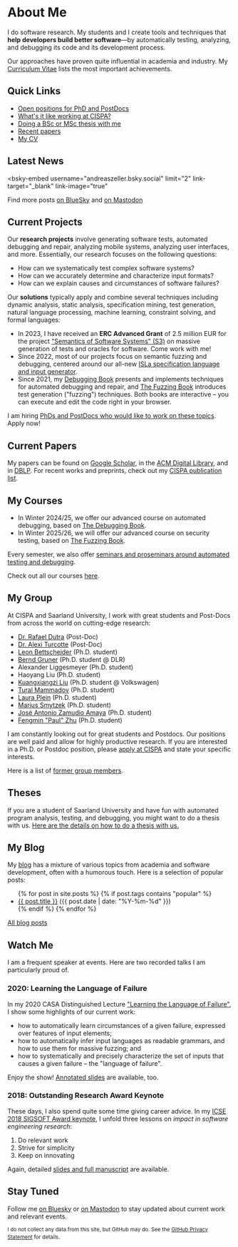 # About Me

I do software research.  My students and I create tools and techniques that **help developers build better software**&mdash;by automatically testing, analyzing, and debugging its code and its development process.

Our approaches have proven quite influential in academia and industry.  My [Curriculum Vitae](assets/ZellerCV.pdf) lists the most important achievements.


## Quick Links

* <a href="https://jobs.cispa.saarland/jobs/detail/phd-students-and-postdoctoral-researchers-for-s3-semantics-of-software-systems-group-zeller-227" target="_new">Open positions for PhD and PostDocs</a>
* <a href="https://cispa.de/en/career/faq">What's it like working at CISPA?</a>
* <a href="https://andreas-zeller.info/Theses.html">Doing a BSc or MSc thesis with me</a>
* <a href="https://publications.cispa.de/search?q=%3Aauthor%3A%20Zeller" target="_new">Recent papers</a>
* <a href="assets/ZellerCV.pdf">My CV</a>


## Latest News

<!-- See https://github.com/Vincenius/bsky-embed -->
<!-- works for "vincentwill.com", but not for me "andreaszeller.bsky.social" -->
  <script type="module" src="https://cdn.jsdelivr.net/npm/bsky-embed/dist/bsky-embed.es.js" async></script>
  <bsky-embed
    username="andreaszeller.bsky.social"
    limit="2"
    link-target="_blank"
    link-image="true"
  >
  </bsky-embed>
  
Find more posts
[on BlueSky](https://bsky.app/profile/andreaszeller.bsky.social)
and
[on Mastodon](https://mastodon.social/@AndreasZeller)


<!-- See https://gitlab.com/idotj/mastodon-embed-feed-timeline -->
<!--
<link rel="stylesheet" href="/assets/css/mastodon-timeline.css" />
<script src="/assets/js/mastodon-timeline.js"></script>
<div class="mt-timeline">
  <div id="mt-body" class="mt-body" role="feed">
    <div class="loading-spinner"></div>
  </div>
</div>
-->

<!--
<iframe allowfullscreen sandbox="allow-top-navigation allow-scripts" width="400" height="400" frameBorder="0" src="https://www.mastofeed.com/apiv2/feed?userurl=https%3A%2F%2Fmastodon.social%2Fusers%2FAndreasZeller&theme=light&size=80&header=false&replies=false&boosts=false"></iframe>
-->

<!--
## Latest News from [@AndreasZeller](https://twitter.com/AndreasZeller)

<a class="twitter-timeline" data-lang="en" data-height="300"  data-chrome="noheader nofooter noborders transparent"
href="https://twitter.com/AndreasZeller" data-dnt="true">Tweets by AndreasZeller</a> <script async src="https://platform.twitter.com/widgets.js" charset="utf-8"></script>

<small>(also available via <a href="https://mastodon.social/@AndreasZeller" rel="me">@AndreasZeller@mastodon.social</a>)</small>
-->


## Current Projects

Our **research projects** involve generating software tests, automated debugging and repair, analyzing mobile systems, analyzing user interfaces, and more. Essentially, our research focuses on the following questions:

* How can we systematically test complex software systems?
* How can we accurately determine and characterize input formats?
* How can we explain causes and circumstances of software failures?

Our **solutions** typically apply and combine several techniques including dynamic analysis, static analysis, specification mining, test generation, natural language processing, machine learning, constraint solving, and formal languages:

* In 2023, I have received an **ERC Advanced Grant** of 2.5 million EUR for the project ["Semantics of Software Systems" (S3)](https://www.cispa.de/s3) on massive generation of tests and oracles for software. Come work with me!
* Since 2022, most of our projects focus on semantic fuzzing and debugging, centered around our all-new [ISLa specification language and input generator](https://rindphi.github.io/isla/).
* Since 2021, my [Debugging Book](https://www.debuggingbook.org/) presents and implements techniques for automated debugging and repair, and [The Fuzzing Book](https://www.fuzzingbook.org/) introduces test generation ("fuzzing") techniques. Both books are interactive – you can execute and edit the code right in your browser.

I am hiring [PhDs and PostDocs who would like to work on these topics](https://jobs.cispa.saarland/de_DE/jobs/detail/postdoctoral-researchers-for-s3-semantics-of-software-systems-227). Apply now!


## Current Papers

My papers can be found on [Google Scholar](https://scholar.google.com/citations?user=-Qytr_YAAAAJ&hl=en&oi=ao), in the [ACM Digital Library](https://dl.acm.org/profile/81100307506), and in [DBLP](https://dblp.uni-trier.de/pers/z/Zeller:Andreas.html). For recent works and preprints, check out my [CISPA publication list](https://publications.cispa.de/search?q=%3Aauthor%3A%20Zeller).


## My Courses

* In Winter 2024/25, we offer our advanced course on automated debugging, based on [The Debugging Book](https://www.debuggingbook.org/).
* In Winter 2025/26, we will offer our advanced course on security testing, based on [The Fuzzing Book](https://www.fuzzingbook.org/).

Every semester, we also offer [seminars and proseminars around automated testing and debugging](https://cms.cispa.saarland/).

Check out all our courses [here](https://cms.cispa.saarland/).


## My Group

At CISPA and Saarland University, I work with great students and Post-Docs from across the world on cutting-edge research:

* [Dr.&nbsp;Rafael Dutra](https://cispa.de/de/people/c01radu) (Post-Doc)
* [Dr.&nbsp;Alexi Turcotte](https://reallytg.github.io) (Post-Doc)
* [Leon Bettscheider](https://cispa.de/de/people/leon.bettscheider) (Ph.D. student)
* [Bernd Gruner](https://de.linkedin.com/in/bernd-gruner-2259761a2) (Ph.D. student @ DLR)
* Alexander Liggesmeyer (Ph.D. student)
* Haoyang Liu (Ph.D. student)
* [Kuangxiangzi Liu](https://www.linkedin.com/in/kuangxiangzi-liu-2638ab297/) (Ph.D. student @ Volkswagen)
* [Tural Mammadov](https://cispa.de/en/people/c01tuma) (Ph.D. student)
* [Laura Plein](https://laura-plein.com) (Ph.D. student)
* [Marius Smytzek](https://cispa.de/de/people/marius.smytzek) (Ph.D. student)
* [José Antonio Zamudio Amaya](https://cispa.de/de/people/c01joza) (Ph.D. student)
* [Fengmin "Paul" Zhu](https://cispa.de/en/people/c01fezh) (Ph.D. student)

I am constantly looking out for great students and Postdocs.
Our positions are well paid and allow for highly productive research.
If you are interested in a Ph.D. or Postdoc position, please [apply at CISPA](https://jobs.cispa.saarland/jobs/detail/phd-students-and-postdoctoral-researchers-for-s3-semantics-of-software-systems-group-zeller-227) and state your specific interests.

Here is a list of [former group members](Group.html).


## Theses

If you are a student of Saarland University and have fun with automated program analysis, testing, and debugging, you might want to do a thesis with us.  [Here are the details on how to do a thesis with us.](Theses.html)


## My Blog

My [blog](Blog.html) has a mixture of various topics from academia and software development, often with a humorous touch.  Here is a selection of popular posts:

<ul>
  {% for post in site.posts %}
  {% if post.tags contains "popular" %}
    <li>
      <a href="{{ post.url }}">{{ post.title }}</a>
      (<span class="date">{{ post.date | date: "%Y-%m-%d" }}</span>)
    </li>
  {% endif %}
  {% endfor %}
</ul>

[All blog posts](Blog.html)


## Watch Me

I am a frequent speaker at events. Here are two recorded talks I am particularly proud of.

### 2020: Learning the Language of Failure

In my 2020 CASA Distinguished Lecture ["Learning the Language of Failure"](https://www.youtube.com/watch?v=3ZW1DI2PxvI), I show some highlights of our current work:

* how to automatically learn circumstances of a given failure, expressed over features of input elements;
* how to automatically infer input languages as readable grammars, and how to use them for massive fuzzing; and
* how to systematically and precisely characterize the set of inputs that causes a given failure – the "language of failure".

Enjoy the show! [Annotated slides](assets/CASA-2020-Learning-the-Language-of-Failure.pdf) are available, too.

### 2018: Outstanding Research Award Keynote

These days, I also spend quite some time giving career advice. In my [ICSE 2018 SIGSOFT Award keynote](https://www.youtube.com/watch?v=U5jLjcxnwfU), I
unfold three lessons on _impact in software engineering research_:

1. Do relevant work
2. Strive for simplicity
3. Keep on innovating

Again, detailed [slides and full manuscript](assets/ICSE-2018-Keynote-Zeller.pdf) are available.


## Stay Tuned

Follow me
[on Bluesky](https://bsky.app/profile/andreaszeller.bsky.social) or
[on Mastodon](https://mastodon.social/invite/PmKzQ76V)
to stay updated about current work and relevant events.

<small>I do not collect any data from this site, but GitHub may do. See the <a href="https://docs.github.com/en/site-policy/privacy-policies/github-privacy-statement">GitHub Privacy Statement</a>
for details</small>.